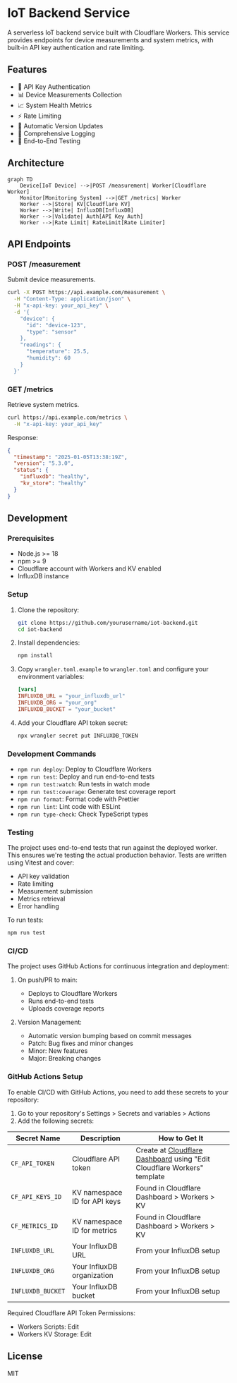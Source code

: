 # IoT Backend Service

A serverless IoT backend service built with Cloudflare Workers. This service provides endpoints for device measurements and system metrics, with built-in API key authentication and rate limiting.

## Features

- 🔐 API Key Authentication
- 📊 Device Measurements Collection
- 📈 System Health Metrics
- ⚡ Rate Limiting
- 🔄 Automatic Version Updates
- 📝 Comprehensive Logging
- 🧪 End-to-End Testing

## Architecture

```mermaid
graph TD
    Device[IoT Device] -->|POST /measurement| Worker[Cloudflare Worker]
    Monitor[Monitoring System] -->|GET /metrics| Worker
    Worker -->|Store| KV[Cloudflare KV]
    Worker -->|Write| InfluxDB[InfluxDB]
    Worker -->|Validate| Auth[API Key Auth]
    Worker -->|Rate Limit| RateLimit[Rate Limiter]
```

## API Endpoints

### POST /measurement

Submit device measurements.

```bash
curl -X POST https://api.example.com/measurement \
  -H "Content-Type: application/json" \
  -H "x-api-key: your_api_key" \
  -d '{
    "device": {
      "id": "device-123",
      "type": "sensor"
    },
    "readings": {
      "temperature": 25.5,
      "humidity": 60
    }
  }'
```

### GET /metrics

Retrieve system metrics.

```bash
curl https://api.example.com/metrics \
  -H "x-api-key: your_api_key"
```

Response:
```json
{
  "timestamp": "2025-01-05T13:38:19Z",
  "version": "5.3.0",
  "status": {
    "influxdb": "healthy",
    "kv_store": "healthy"
  }
}
```

## Development

### Prerequisites

- Node.js >= 18
- npm >= 9
- Cloudflare account with Workers and KV enabled
- InfluxDB instance

### Setup

1. Clone the repository:
   ```bash
   git clone https://github.com/yourusername/iot-backend.git
   cd iot-backend
   ```

2. Install dependencies:
   ```bash
   npm install
   ```

3. Copy `wrangler.toml.example` to `wrangler.toml` and configure your environment variables:
   ```toml
   [vars]
   INFLUXDB_URL = "your_influxdb_url"
   INFLUXDB_ORG = "your_org"
   INFLUXDB_BUCKET = "your_bucket"
   ```

4. Add your Cloudflare API token secret:
   ```bash
   npx wrangler secret put INFLUXDB_TOKEN
   ```

### Development Commands

- `npm run deploy`: Deploy to Cloudflare Workers
- `npm run test`: Deploy and run end-to-end tests
- `npm run test:watch`: Run tests in watch mode
- `npm run test:coverage`: Generate test coverage report
- `npm run format`: Format code with Prettier
- `npm run lint`: Lint code with ESLint
- `npm run type-check`: Check TypeScript types

### Testing

The project uses end-to-end tests that run against the deployed worker. This ensures we're testing the actual production behavior. Tests are written using Vitest and cover:

- API key validation
- Rate limiting
- Measurement submission
- Metrics retrieval
- Error handling

To run tests:
```bash
npm run test
```

### CI/CD

The project uses GitHub Actions for continuous integration and deployment:

1. On push/PR to main:
   - Deploys to Cloudflare Workers
   - Runs end-to-end tests
   - Uploads coverage reports

2. Version Management:
   - Automatic version bumping based on commit messages
   - Patch: Bug fixes and minor changes
   - Minor: New features
   - Major: Breaking changes

### GitHub Actions Setup

To enable CI/CD with GitHub Actions, you need to add these secrets to your repository:

1. Go to your repository's Settings > Secrets and variables > Actions
2. Add the following secrets:

| Secret Name | Description | How to Get It |
|------------|-------------|---------------|
| `CF_API_TOKEN` | Cloudflare API token | Create at [Cloudflare Dashboard](https://dash.cloudflare.com/profile/api-tokens) using "Edit Cloudflare Workers" template |
| `CF_API_KEYS_ID` | KV namespace ID for API keys | Found in Cloudflare Dashboard > Workers > KV |
| `CF_METRICS_ID` | KV namespace ID for metrics | Found in Cloudflare Dashboard > Workers > KV |
| `INFLUXDB_URL` | Your InfluxDB URL | From your InfluxDB setup |
| `INFLUXDB_ORG` | Your InfluxDB organization | From your InfluxDB setup |
| `INFLUXDB_BUCKET` | Your InfluxDB bucket | From your InfluxDB setup |

Required Cloudflare API Token Permissions:
- Workers Scripts: Edit
- Workers KV Storage: Edit

## License

MIT
